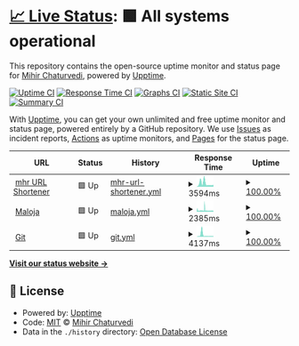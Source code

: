# [📈 Live Status](https://status.mhr.cx): <!--live status--> **🟩 All systems operational**

This repository contains the open-source uptime monitor and status page for [Mihir Chaturvedi](https://mihir.ch), powered by [Upptime](https://github.com/upptime/upptime).

[![Uptime CI](https://github.com/plibither8/status.mhr.cx/workflows/Uptime%20CI/badge.svg)](https://github.com/upptime/upptime/actions?query=workflow%3A%22Uptime+CI%22)
[![Response Time CI](https://github.com/plibither8/status.mhr.cx/workflows/Response%20Time%20CI/badge.svg)](https://github.com/upptime/upptime/actions?query=workflow%3A%22Response+Time+CI%22)
[![Graphs CI](https://github.com/plibither8/status.mhr.cx/workflows/Graphs%20CI/badge.svg)](https://github.com/upptime/upptime/actions?query=workflow%3A%22Graphs+CI%22)
[![Static Site CI](https://github.com/plibither8/status.mhr.cx/workflows/Static%20Site%20CI/badge.svg)](https://github.com/upptime/upptime/actions?query=workflow%3A%22Static+Site+CI%22)
[![Summary CI](https://github.com/plibither8/status.mhr.cx/workflows/Summary%20CI/badge.svg)](https://github.com/upptime/upptime/actions?query=workflow%3A%22Summary+CI%22)

With [Upptime](https://upptime.js.org), you can get your own unlimited and free uptime monitor and status page, powered entirely by a GitHub repository. We use [Issues](https://github.com/plibither8/status.mhr.cx/issues) as incident reports, [Actions](https://github.com/plibither8/status.mhr.cx/actions) as uptime monitors, and [Pages](https://status.mhr.cx) for the status page.

<!--start: status pages-->
<!-- This summary is generated by Upptime (https://github.com/upptime/upptime) -->
<!-- Do not edit this manually, your changes will be overwritten -->
<!-- prettier-ignore -->
| URL | Status | History | Response Time | Uptime |
| --- | ------ | ------- | ------------- | ------ |
| <img alt="" src="https://favicons.githubusercontent.com/mhr.cx" height="13"> [mhr URL Shortener](https://mhr.cx) | 🟩 Up | [mhr-url-shortener.yml](https://github.com/plibither8/status.mhr.cx/commits/HEAD/history/mhr-url-shortener.yml) | <details><summary><img alt="Response time graph" src="./graphs/mhr-url-shortener/response-time-week.png" height="20"> 3594ms</summary><br><a href="https://status.mhr.cx/history/mhr-url-shortener"><img alt="Response time 3594" src="https://img.shields.io/endpoint?url=https%3A%2F%2Fraw.githubusercontent.com%2Fplibither8%2Fstatus.mhr.cx%2FHEAD%2Fapi%2Fmhr-url-shortener%2Fresponse-time.json"></a><br><a href="https://status.mhr.cx/history/mhr-url-shortener"><img alt="24-hour response time 2028" src="https://img.shields.io/endpoint?url=https%3A%2F%2Fraw.githubusercontent.com%2Fplibither8%2Fstatus.mhr.cx%2FHEAD%2Fapi%2Fmhr-url-shortener%2Fresponse-time-day.json"></a><br><a href="https://status.mhr.cx/history/mhr-url-shortener"><img alt="7-day response time 3594" src="https://img.shields.io/endpoint?url=https%3A%2F%2Fraw.githubusercontent.com%2Fplibither8%2Fstatus.mhr.cx%2FHEAD%2Fapi%2Fmhr-url-shortener%2Fresponse-time-week.json"></a><br><a href="https://status.mhr.cx/history/mhr-url-shortener"><img alt="30-day response time 3594" src="https://img.shields.io/endpoint?url=https%3A%2F%2Fraw.githubusercontent.com%2Fplibither8%2Fstatus.mhr.cx%2FHEAD%2Fapi%2Fmhr-url-shortener%2Fresponse-time-month.json"></a><br><a href="https://status.mhr.cx/history/mhr-url-shortener"><img alt="1-year response time 3594" src="https://img.shields.io/endpoint?url=https%3A%2F%2Fraw.githubusercontent.com%2Fplibither8%2Fstatus.mhr.cx%2FHEAD%2Fapi%2Fmhr-url-shortener%2Fresponse-time-year.json"></a></details> | <details><summary><a href="https://status.mhr.cx/history/mhr-url-shortener">100.00%</a></summary><a href="https://status.mhr.cx/history/mhr-url-shortener"><img alt="All-time uptime 100.00%" src="https://img.shields.io/endpoint?url=https%3A%2F%2Fraw.githubusercontent.com%2Fplibither8%2Fstatus.mhr.cx%2FHEAD%2Fapi%2Fmhr-url-shortener%2Fuptime.json"></a><br><a href="https://status.mhr.cx/history/mhr-url-shortener"><img alt="24-hour uptime 100.00%" src="https://img.shields.io/endpoint?url=https%3A%2F%2Fraw.githubusercontent.com%2Fplibither8%2Fstatus.mhr.cx%2FHEAD%2Fapi%2Fmhr-url-shortener%2Fuptime-day.json"></a><br><a href="https://status.mhr.cx/history/mhr-url-shortener"><img alt="7-day uptime 100.00%" src="https://img.shields.io/endpoint?url=https%3A%2F%2Fraw.githubusercontent.com%2Fplibither8%2Fstatus.mhr.cx%2FHEAD%2Fapi%2Fmhr-url-shortener%2Fuptime-week.json"></a><br><a href="https://status.mhr.cx/history/mhr-url-shortener"><img alt="30-day uptime 100.00%" src="https://img.shields.io/endpoint?url=https%3A%2F%2Fraw.githubusercontent.com%2Fplibither8%2Fstatus.mhr.cx%2FHEAD%2Fapi%2Fmhr-url-shortener%2Fuptime-month.json"></a><br><a href="https://status.mhr.cx/history/mhr-url-shortener"><img alt="1-year uptime 100.00%" src="https://img.shields.io/endpoint?url=https%3A%2F%2Fraw.githubusercontent.com%2Fplibither8%2Fstatus.mhr.cx%2FHEAD%2Fapi%2Fmhr-url-shortener%2Fuptime-year.json"></a></details>
| <img alt="" src="https://favicons.githubusercontent.com/maloja.mihir.ch" height="13"> [Maloja](https://maloja.mihir.ch) | 🟩 Up | [maloja.yml](https://github.com/plibither8/status.mhr.cx/commits/HEAD/history/maloja.yml) | <details><summary><img alt="Response time graph" src="./graphs/maloja/response-time-week.png" height="20"> 2385ms</summary><br><a href="https://status.mhr.cx/history/maloja"><img alt="Response time 2385" src="https://img.shields.io/endpoint?url=https%3A%2F%2Fraw.githubusercontent.com%2Fplibither8%2Fstatus.mhr.cx%2FHEAD%2Fapi%2Fmaloja%2Fresponse-time.json"></a><br><a href="https://status.mhr.cx/history/maloja"><img alt="24-hour response time 1940" src="https://img.shields.io/endpoint?url=https%3A%2F%2Fraw.githubusercontent.com%2Fplibither8%2Fstatus.mhr.cx%2FHEAD%2Fapi%2Fmaloja%2Fresponse-time-day.json"></a><br><a href="https://status.mhr.cx/history/maloja"><img alt="7-day response time 2385" src="https://img.shields.io/endpoint?url=https%3A%2F%2Fraw.githubusercontent.com%2Fplibither8%2Fstatus.mhr.cx%2FHEAD%2Fapi%2Fmaloja%2Fresponse-time-week.json"></a><br><a href="https://status.mhr.cx/history/maloja"><img alt="30-day response time 2385" src="https://img.shields.io/endpoint?url=https%3A%2F%2Fraw.githubusercontent.com%2Fplibither8%2Fstatus.mhr.cx%2FHEAD%2Fapi%2Fmaloja%2Fresponse-time-month.json"></a><br><a href="https://status.mhr.cx/history/maloja"><img alt="1-year response time 2385" src="https://img.shields.io/endpoint?url=https%3A%2F%2Fraw.githubusercontent.com%2Fplibither8%2Fstatus.mhr.cx%2FHEAD%2Fapi%2Fmaloja%2Fresponse-time-year.json"></a></details> | <details><summary><a href="https://status.mhr.cx/history/maloja">100.00%</a></summary><a href="https://status.mhr.cx/history/maloja"><img alt="All-time uptime 100.00%" src="https://img.shields.io/endpoint?url=https%3A%2F%2Fraw.githubusercontent.com%2Fplibither8%2Fstatus.mhr.cx%2FHEAD%2Fapi%2Fmaloja%2Fuptime.json"></a><br><a href="https://status.mhr.cx/history/maloja"><img alt="24-hour uptime 100.00%" src="https://img.shields.io/endpoint?url=https%3A%2F%2Fraw.githubusercontent.com%2Fplibither8%2Fstatus.mhr.cx%2FHEAD%2Fapi%2Fmaloja%2Fuptime-day.json"></a><br><a href="https://status.mhr.cx/history/maloja"><img alt="7-day uptime 100.00%" src="https://img.shields.io/endpoint?url=https%3A%2F%2Fraw.githubusercontent.com%2Fplibither8%2Fstatus.mhr.cx%2FHEAD%2Fapi%2Fmaloja%2Fuptime-week.json"></a><br><a href="https://status.mhr.cx/history/maloja"><img alt="30-day uptime 100.00%" src="https://img.shields.io/endpoint?url=https%3A%2F%2Fraw.githubusercontent.com%2Fplibither8%2Fstatus.mhr.cx%2FHEAD%2Fapi%2Fmaloja%2Fuptime-month.json"></a><br><a href="https://status.mhr.cx/history/maloja"><img alt="1-year uptime 100.00%" src="https://img.shields.io/endpoint?url=https%3A%2F%2Fraw.githubusercontent.com%2Fplibither8%2Fstatus.mhr.cx%2FHEAD%2Fapi%2Fmaloja%2Fuptime-year.json"></a></details>
| <img alt="" src="https://favicons.githubusercontent.com/git.mihir.ch" height="13"> [Git](https://git.mihir.ch) | 🟩 Up | [git.yml](https://github.com/plibither8/status.mhr.cx/commits/HEAD/history/git.yml) | <details><summary><img alt="Response time graph" src="./graphs/git/response-time-week.png" height="20"> 4137ms</summary><br><a href="https://status.mhr.cx/history/git"><img alt="Response time 4137" src="https://img.shields.io/endpoint?url=https%3A%2F%2Fraw.githubusercontent.com%2Fplibither8%2Fstatus.mhr.cx%2FHEAD%2Fapi%2Fgit%2Fresponse-time.json"></a><br><a href="https://status.mhr.cx/history/git"><img alt="24-hour response time 1608" src="https://img.shields.io/endpoint?url=https%3A%2F%2Fraw.githubusercontent.com%2Fplibither8%2Fstatus.mhr.cx%2FHEAD%2Fapi%2Fgit%2Fresponse-time-day.json"></a><br><a href="https://status.mhr.cx/history/git"><img alt="7-day response time 4137" src="https://img.shields.io/endpoint?url=https%3A%2F%2Fraw.githubusercontent.com%2Fplibither8%2Fstatus.mhr.cx%2FHEAD%2Fapi%2Fgit%2Fresponse-time-week.json"></a><br><a href="https://status.mhr.cx/history/git"><img alt="30-day response time 4137" src="https://img.shields.io/endpoint?url=https%3A%2F%2Fraw.githubusercontent.com%2Fplibither8%2Fstatus.mhr.cx%2FHEAD%2Fapi%2Fgit%2Fresponse-time-month.json"></a><br><a href="https://status.mhr.cx/history/git"><img alt="1-year response time 4137" src="https://img.shields.io/endpoint?url=https%3A%2F%2Fraw.githubusercontent.com%2Fplibither8%2Fstatus.mhr.cx%2FHEAD%2Fapi%2Fgit%2Fresponse-time-year.json"></a></details> | <details><summary><a href="https://status.mhr.cx/history/git">100.00%</a></summary><a href="https://status.mhr.cx/history/git"><img alt="All-time uptime 100.00%" src="https://img.shields.io/endpoint?url=https%3A%2F%2Fraw.githubusercontent.com%2Fplibither8%2Fstatus.mhr.cx%2FHEAD%2Fapi%2Fgit%2Fuptime.json"></a><br><a href="https://status.mhr.cx/history/git"><img alt="24-hour uptime 100.00%" src="https://img.shields.io/endpoint?url=https%3A%2F%2Fraw.githubusercontent.com%2Fplibither8%2Fstatus.mhr.cx%2FHEAD%2Fapi%2Fgit%2Fuptime-day.json"></a><br><a href="https://status.mhr.cx/history/git"><img alt="7-day uptime 100.00%" src="https://img.shields.io/endpoint?url=https%3A%2F%2Fraw.githubusercontent.com%2Fplibither8%2Fstatus.mhr.cx%2FHEAD%2Fapi%2Fgit%2Fuptime-week.json"></a><br><a href="https://status.mhr.cx/history/git"><img alt="30-day uptime 100.00%" src="https://img.shields.io/endpoint?url=https%3A%2F%2Fraw.githubusercontent.com%2Fplibither8%2Fstatus.mhr.cx%2FHEAD%2Fapi%2Fgit%2Fuptime-month.json"></a><br><a href="https://status.mhr.cx/history/git"><img alt="1-year uptime 100.00%" src="https://img.shields.io/endpoint?url=https%3A%2F%2Fraw.githubusercontent.com%2Fplibither8%2Fstatus.mhr.cx%2FHEAD%2Fapi%2Fgit%2Fuptime-year.json"></a></details>

<!--end: status pages-->

[**Visit our status website →**](https://status.mhr.cx)

## 📄 License

- Powered by: [Upptime](https://github.com/upptime/upptime)
- Code: [MIT](./LICENSE) © [Mihir Chaturvedi](https://mihir.ch)
- Data in the `./history` directory: [Open Database License](https://opendatacommons.org/licenses/odbl/1-0/)

